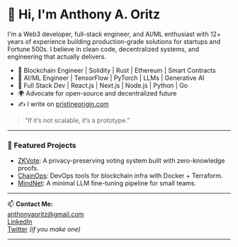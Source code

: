 # 👋 Hi, I'm Anthony A. Oritz

I'm a Web3 developer, full-stack engineer, and AI/ML enthusiast with 12+ years of experience building production-grade solutions for startups and Fortune 500s. I believe in clean code, decentralized systems, and engineering that actually delivers.

- 🔗 Blockchain Engineer | Solidity | Rust | Ethereum | Smart Contracts
- 🧠 AI/ML Engineer | TensorFlow | PyTorch | LLMs | Generative AI
- 🧰 Full Stack Dev | React.js | Next.js | Node.js | Python | Go
- 🌍 Advocate for open-source and decentralized future
- ✍️ I write on [pristineorigin.com](https://pristineorigin.com)

> “If it’s not scalable, it’s a prototype.”

---

### 📂 Featured Projects

- [ZKVote](https://github.com/anthonyaoritz/zkvote): A privacy-preserving voting system built with zero-knowledge proofs.
- [ChainOps](https://github.com/anthonyaoritz/chainops): DevOps tools for blockchain infra with Docker + Terraform.
- [MindNet](https://github.com/anthonyaoritz/mindnet): A minimal LLM fine-tuning pipeline for small teams.

---

📫 **Contact Me:**  
[anthonyaoritz@gmail.com](mailto:anthonyaoritz@gmail.com)  
[LinkedIn](https://linkedin.com/in/anthony-a-oritz-648a75365)  
[Twitter](https://x.com/aaoritz) *(if you make one)*

---

